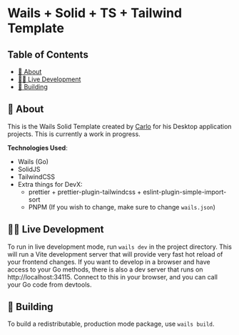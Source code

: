 <h1>Wails + Solid + TS + Tailwind Template</h1>

<h2>Table of Contents</h2>

- [🤔 About](#%F0%9F%A4%94-about)
- [👨‍💻 Live Development](#%F0%9F%91%A8%E2%80%8D%F0%9F%92%BB-live-development)
- [🔨 Building](#%F0%9F%94%A8-building)

## 🤔 About

This is the Wails Solid Template created by [Carlo](https://github.com/blankeos) for his Desktop application projects.
This is currently a work in progress.

**Technologies Used**:

- Wails (Go)
- SolidJS
- TailwindCSS
- Extra things for DevX:
  - prettier + prettier-plugin-tailwindcss + eslint-plugin-simple-import-sort
  - PNPM (If you wish to change, make sure to change `wails.json`)

## 👨‍💻 Live Development

To run in live development mode, run `wails dev` in the project directory. This will run a Vite development
server that will provide very fast hot reload of your frontend changes. If you want to develop in a browser
and have access to your Go methods, there is also a dev server that runs on http://localhost:34115. Connect
to this in your browser, and you can call your Go code from devtools.

## 🔨 Building

To build a redistributable, production mode package, use `wails build`.
